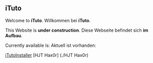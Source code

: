 ## iTuto

Welcome to **iTuto**.
Willkommen bei **iTuto**.


This Website is **under construction**.
Diese Webseite befindet sich **im Aufbau**.


Currently available is:
Aktuell ist vorhanden:

[iTutoInstaller](./iTutoInstaller)
[HJT Hax0r] (./HJT Hax0r)
